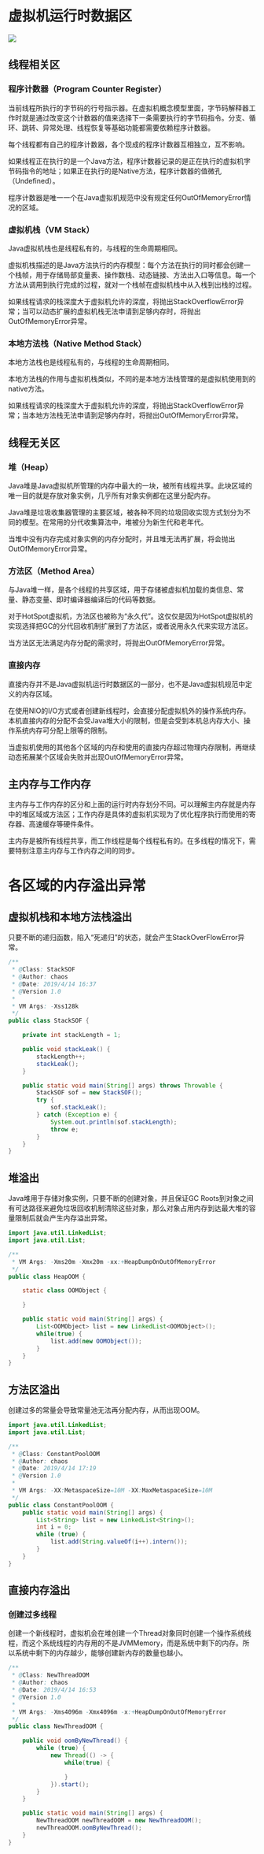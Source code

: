 # 虚拟机运行时数据区

![](res/1.jpg)

## 线程相关区

### 程序计数器（Program Counter Register）

当前线程所执行的字节码的行号指示器。在虚拟机概念模型里面，字节码解释器工作时就是通过改变这个计数器的值来选择下一条需要执行的字节码指令。分支、循环、跳转、异常处理、线程恢复等基础功能都需要依赖程序计数器。

每个线程都有自己的程序计数器，各个现成的程序计数器互相独立，互不影响。

如果线程正在执行的是一个Java方法，程序计数器记录的是正在执行的虚拟机字节码指令的地址；如果正在执行的是Native方法，程序计数器的值微孔（Undefined）。

程序计数器是唯一一个在Java虚拟机规范中没有规定任何OutOfMemoryError情况的区域。

### 虚拟机栈（VM Stack）

Java虚拟机栈也是线程私有的，与线程的生命周期相同。

虚拟机栈描述的是Java方法执行的内存模型：每个方法在执行的同时都会创建一个栈帧，用于存储局部变量表、操作数栈、动态链接、方法出入口等信息。每一个方法从调用到执行完成的过程，就对一个栈帧在虚拟机栈中从入栈到出栈的过程。

如果线程请求的栈深度大于虚拟机允许的深度，将抛出StackOverflowError异常；当可以动态扩展的虚拟机栈无法申请到足够内存时，将抛出OutOfMemoryError异常。

### 本地方法栈（Native Method Stack）

本地方法栈也是线程私有的，与线程的生命周期相同。

本地方法栈的作用与虚拟机栈类似，不同的是本地方法栈管理的是虚拟机使用到的native方法。

如果线程请求的栈深度大于虚拟机允许的深度，将抛出StackOverflowError异常；当本地方法栈无法申请到足够内存时，将抛出OutOfMemoryError异常。

## 线程无关区

### 堆（Heap）

Java堆是Java虚拟机所管理的内存中最大的一块，被所有线程共享。此块区域的唯一目的就是存放对象实例，几乎所有对象实例都在这里分配内存。

Java堆是垃圾收集器管理的主要区域，被各种不同的垃圾回收实现方式划分为不同的模型。在常用的分代收集算法中，堆被分为新生代和老年代。

当堆中没有内存完成对象实例的内存分配时，并且堆无法再扩展，将会抛出OutOfMemoryError异常。

### 方法区（Method Area）

与Java堆一样，是各个线程的共享区域，用于存储被虚拟机加载的类信息、常量、静态变量、即时编译器编译后的代码等数据。

对于HotSpot虚拟机，方法区也被称为“永久代”。这仅仅是因为HotSpot虚拟机的实现选择把GC的分代回收机制扩展到了方法区，或者说用永久代来实现方法区。

当方法区无法满足内存分配的需求时，将抛出OutOfMemoryError异常。

### 直接内存

直接内存并不是Java虚拟机运行时数据区的一部分，也不是Java虚拟机规范中定义的内存区域。

在使用NIO的I/O方式或者创建新线程时，会直接分配虚拟机外的操作系统内存。本机直接内存的分配不会受Java堆大小的限制，但是会受到本机总内存大小、操作系统内存可分配上限等的限制。

当虚拟机使用的其他各个区域的内存和使用的直接内存超过物理内存限制，再继续动态拓展某个区域会失败并出现OutOfMemoryError异常。

## 主内存与工作内存

主内存与工作内存的区分和上面的运行时内存划分不同。可以理解主内存就是内存中的堆区域或方法区；工作内存是具体的虚拟机实现为了优化程序执行而使用的寄存器、高速缓存等硬件条件。

主内存是被所有线程共享，而工作线程是每个线程私有的。在多线程的情况下，需要特别注意主内存与工作内存之间的同步。

# 各区域的内存溢出异常

## 虚拟机栈和本地方法栈溢出

只要不断的递归函数，陷入“死递归”的状态，就会产生StackOverFlowError异常。

```java
/**
 * @Class: StackSOF
 * @Author: chaos
 * @Date: 2019/4/14 16:37
 * @Version 1.0
 * 
 * VM Args: -Xss128k
 */
public class StackSOF {

    private int stackLength = 1;

    public void stackLeak() {
        stackLength++;
        stackLeak();
    }

    public static void main(String[] args) throws Throwable {
        StackSOF sof = new StackSOF();
        try {
            sof.stackLeak();
        } catch (Exception e) {
            System.out.println(sof.stackLength);
            throw e;
        }
    }
}
```

## 堆溢出

Java堆用于存储对象实例，只要不断的创建对象，并且保证GC Roots到对象之间有可达路径来避免垃圾回收机制清除这些对象，那么对象占用内存到达最大堆的容量限制后就会产生内存溢出异常。

```java
import java.util.LinkedList;
import java.util.List;

/**
 * VM Args: -Xms20m -Xmx20m -xx:+HeapDumpOnOutOfMemoryError
 */
public class HeapOOM {

    static class OOMObject {

    }

    public static void main(String[] args) {
        List<OOMObject> list = new LinkedList<OOMObject>();
        while(true) {
            list.add(new OOMObject());
        }
    }
}
```

## 方法区溢出
创建过多的常量会导致常量池无法再分配内存，从而出现OOM。

```java
import java.util.LinkedList;
import java.util.List;

/**
 * @Class: ConstantPoolOOM
 * @Author: chaos
 * @Date: 2019/4/14 17:19
 * @Version 1.0
 *
 * VM Args: -XX:MetaspaceSize=10M -XX:MaxMetaspaceSize=10M
 */
public class ConstantPoolOOM {
    public static void main(String[] args) {
        List<String> list = new LinkedList<String>();
        int i = 0;
        while (true) {
            list.add(String.valueOf(i++).intern());
        }
    }
}
```

## 直接内存溢出

### 创建过多线程

创建一个新线程时，虚拟机会在堆创建一个Thread对象同时创建一个操作系统线程，而这个系统线程的内存用的不是JVMMemory，而是系统中剩下的内存。所以系统中剩下的内存越少，能够创建新内存的数量也越小。

```java
/**
 * @Class: NewThreadOOM
 * @Author: chaos
 * @Date: 2019/4/14 16:53
 * @Version 1.0
 *
 * VM Args: -Xms4096m -Xmx4096m -x:+HeapDumpOnOutOfMemoryError
 */
public class NewThreadOOM {

    public void oomByNewThread() {
        while (true) {
            new Thread(() -> {
                while(true) {

                }
            }).start();
        }
    }

    public static void main(String[] args) {
        NewThreadOOM newThreadOOM = new NewThreadOOM();
        newThreadOOM.oomByNewThread();
    }
}
```





